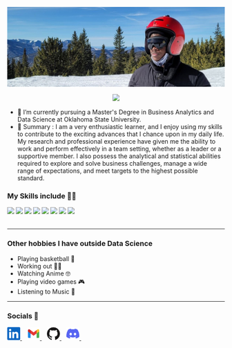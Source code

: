 <p align="center">
  <img src="./data/100035100101_93254.jpg">
</p>

<p align="center">
  <img src="https://readme-typing-svg.herokuapp.com?color=0d8eceF&size=30&center=true&vCenter=true&width=550&height=70&duration=2500&lines=Hello+Everyone!👋;My+name+is+Kodjo+Botchway;It's+a+pleasure+to+meet+you">
</p>

<!--- 👀 I’m interested in --->
- 🌱 I’m currently pursuing a Master's Degree in Business Analytics and Data Science at Oklahoma State University.
- 🌟 Summary : I am a very enthusiastic learner, and I enjoy using my skills to contribute to the exciting advances that I chance upon in my daily life. My research and professional experience have given me the ability to work and perform effectively in a team setting, whether as a leader or a supportive member. I also possess the analytical and statistical abilities required to explore and solve business challenges, manage a wide range of expectations, and meet targets to the highest possible standard.

<h3>My Skills include 👨‍💻</h3>
<div>
    <img src="https://img.shields.io/badge/python-%2314354C.svg?style=for-the-badge&logo=python&logoColor=white">
    <img src="https://img.shields.io/badge/scikit--learn-%23F7931E.svg?style=for-the-badge&logo=scikit-learn&logoColor=white">
    <img src="https://img.shields.io/badge/pandas-%23150458.svg?style=for-the-badge&logo=pandas&logoColor=white">
    <img src="https://img.shields.io/badge/numpy-%23013243.svg?style=for-the-badge&logo=numpy&logoColor=white">
    <img src="https://img.shields.io/badge/TensorFlow-%23FF6F00.svg?style=for-the-badge&logo=TensorFlow&logoColor=white">
    <img src="https://img.shields.io/badge/PyTorch-%23EE4C2C.svg?style=for-the-badge&logo=PyTorch&logoColor=white">
    <img src="https://img.shields.io/badge/git-%23F05033.svg?style=for-the-badge&logo=git&logoColor=white">
    <img src="https://img.shields.io/badge/html5-%23E34F26.svg?style=for-the-badge&logo=html5&logoColor=white">
</div>
<br>
<hr>

<h3>Other hobbies I have outside Data Science</h3>
<ul>
    <li> Playing basketball 🏀</li>
    <li> Working out 🏋️‍♂️ </li>
    <li> Watching Anime 🤓 </li>
    <li> Playing video games 🎮 </li>
    <li> Listening to Music 🎵 </li>
</ul>
<hr>

<h3> Socials 📲 </h3>
<div>
    <a href="https://www.linkedin.com/in/kodjo-botchway/">
        <img src="data\linkedin.svg" width="30px">
    </a>&nbsp;&nbsp;
    <a href="mailto: botchwaykodjo@gmail.com">
        <img src="data\gmail.svg" width="30px">
    </a>&nbsp;&nbsp;
    <a href="https://github.com/KodjoBotchway/">
        <img src="data\github.svg" width="30px">
    </a>&nbsp;&nbsp;
    <a href="https://discordapp.com/users/QuoeJoe#4696/">
        <img src="data\discord.svg" width="30px">
    </a>&nbsp;&nbsp;
</div>
</hr>

<!---
KodjoBotchway/KodjoBotchway is a ✨ special ✨ repository because its `README.md` (this file) appears on your GitHub profile.
--->
